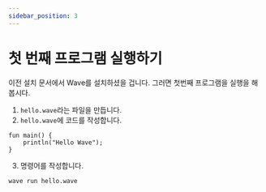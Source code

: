 ```yaml
---
sidebar_position: 3
---
```


# 첫 번째 프로그램 실행하기

이전 설치 문서에서 Wave를 설치하셨을 겁니다. 그러면 첫번째 프로그램을 실행을 해봅시다.

1. `hello.wave`라는 파일을 만듭니다.
2. `hello.wave`에 코드를 작성합니다.

```wave
fun main() {
    println("Hello Wave");
}
```

3. 명령어를 작성합니다.

```bash
wave run hello.wave
```